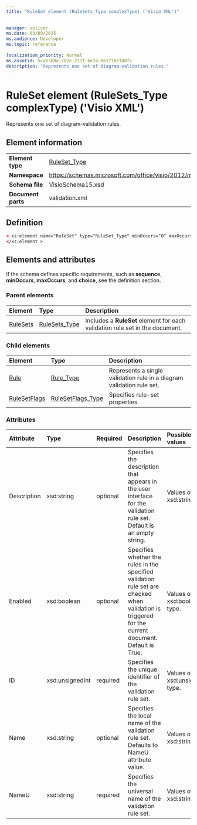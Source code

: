 ```yaml
---
title: "RuleSet element (RuleSets_Type complexType) ('Visio XML')"
 
 
manager: soliver
ms.date: 03/09/2015
ms.audience: Developer
ms.topic: reference
 
localization_priority: Normal
ms.assetid: 5ca63b8a-782e-211f-be7a-8e177b61d8fc
description: "Represents one set of diagram-validation rules."
---
```


# RuleSet element (RuleSets_Type complexType) ('Visio XML')

Represents one set of diagram-validation rules.
  
## Element information

|||
|:-----|:-----|
|**Element type** <br/> |[RuleSet_Type](ruleset_type-complextypevisio-xml.md) <br/> |
|**Namespace** <br/> |https://schemas.microsoft.com/office/visio/2012/main  <br/> |
|**Schema file** <br/> |VisioSchema15.xsd  <br/> |
|**Document parts** <br/> |validation.xml  <br/> |
   
## Definition

```XML
< xs:element name="RuleSet" type="RuleSet_Type" minOccurs="0" maxOccurs="unbounded" >
</xs:element >
```

## Elements and attributes

If the schema defines specific requirements, such as **sequence**, **minOccurs**, **maxOccurs**, and **choice**, see the definition section. 
  
### Parent elements

|**Element**|**Type**|**Description**|
|:-----|:-----|:-----|
|[RuleSets](rulesets-element-validation_type-complextypevisio-xml.md) <br/> |[RuleSets_Type](rulesets_type-complextypevisio-xml.md) <br/> |Includes a **RuleSet** element for each validation rule set in the document.  <br/> |
   
### Child elements

|**Element**|**Type**|**Description**|
|:-----|:-----|:-----|
|[Rule](rule-element-ruleset_type-complextypevisio-xml.md) <br/> |[Rule_Type](rule_type-complextypevisio-xml.md) <br/> |Represents a single validation rule in a diagram validation rule set.  <br/> |
|[RuleSetFlags](rulesetflags-element-ruleset_type-complextypevisio-xml.md) <br/> |[RuleSetFlags_Type](rulesetflags_type-complextypevisio-xml.md) <br/> |Specifies rule-set properties.  <br/> |
   
### Attributes

|**Attribute**|**Type**|**Required**|**Description**|**Possible values**|
|:-----|:-----|:-----|:-----|:-----|
|Description  <br/> |xsd:string  <br/> |optional  <br/> |Specifies the description that appears in the user interface for the validation rule set. Default is an empty string.  <br/> |Values of the xsd:string type.  <br/> |
|Enabled  <br/> |xsd:boolean  <br/> |optional  <br/> |Specifies whether the rules in the specified validation rule set are checked when validation is triggered for the current document. Default is True.  <br/> |Values of the xsd:boolean type.  <br/> |
|ID  <br/> |xsd:unsignedInt  <br/> |required  <br/> |Specifies the unique identifier of the validation rule set.  <br/> |Values of the xsd:unsignedInt type.  <br/> |
|Name  <br/> |xsd:string  <br/> |optional  <br/> |Specifies the local name of the validation rule set. Defaults to NameU attribute value.  <br/> |Values of the xsd:string type.  <br/> |
|NameU  <br/> |xsd:string  <br/> |required  <br/> |Specifies the universal name of the validation rule set.  <br/> |Values of the xsd:string type.  <br/> |
   

